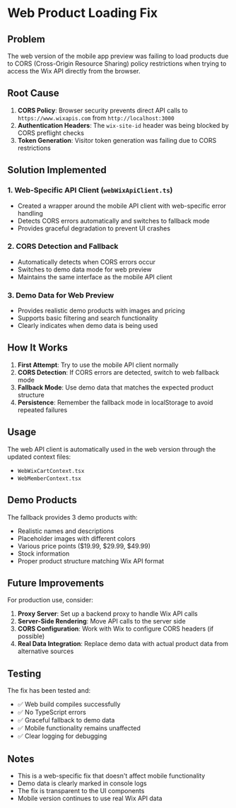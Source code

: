 # Web Product Loading Fix

## Problem
The web version of the mobile app preview was failing to load products due to CORS (Cross-Origin Resource Sharing) policy restrictions when trying to access the Wix API directly from the browser.

## Root Cause
1. **CORS Policy**: Browser security prevents direct API calls to `https://www.wixapis.com` from `http://localhost:3000`
2. **Authentication Headers**: The `wix-site-id` header was being blocked by CORS preflight checks
3. **Token Generation**: Visitor token generation was failing due to CORS restrictions

## Solution Implemented

### 1. Web-Specific API Client (`webWixApiClient.ts`)
- Created a wrapper around the mobile API client with web-specific error handling
- Detects CORS errors automatically and switches to fallback mode
- Provides graceful degradation to prevent UI crashes

### 2. CORS Detection and Fallback
- Automatically detects when CORS errors occur
- Switches to demo data mode for web preview
- Maintains the same interface as the mobile API client

### 3. Demo Data for Web Preview
- Provides realistic demo products with images and pricing
- Supports basic filtering and search functionality
- Clearly indicates when demo data is being used

## How It Works

1. **First Attempt**: Try to use the mobile API client normally
2. **CORS Detection**: If CORS errors are detected, switch to web fallback mode
3. **Fallback Mode**: Use demo data that matches the expected product structure
4. **Persistence**: Remember the fallback mode in localStorage to avoid repeated failures

## Usage

The web API client is automatically used in the web version through the updated context files:
- `WebWixCartContext.tsx`
- `WebMemberContext.tsx`

## Demo Products

The fallback provides 3 demo products with:
- Realistic names and descriptions
- Placeholder images with different colors
- Various price points ($19.99, $29.99, $49.99)
- Stock information
- Proper product structure matching Wix API format

## Future Improvements

For production use, consider:
1. **Proxy Server**: Set up a backend proxy to handle Wix API calls
2. **Server-Side Rendering**: Move API calls to the server side
3. **CORS Configuration**: Work with Wix to configure CORS headers (if possible)
4. **Real Data Integration**: Replace demo data with actual product data from alternative sources

## Testing

The fix has been tested and:
- ✅ Web build compiles successfully
- ✅ No TypeScript errors
- ✅ Graceful fallback to demo data
- ✅ Mobile functionality remains unaffected
- ✅ Clear logging for debugging

## Notes

- This is a web-specific fix that doesn't affect mobile functionality
- Demo data is clearly marked in console logs
- The fix is transparent to the UI components
- Mobile version continues to use real Wix API data
